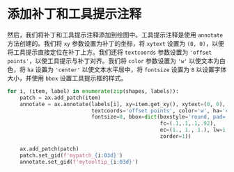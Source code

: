 # 添加补丁和工具提示注释

然后，我们将补丁和工具提示注释添加到绘图中。工具提示注释是使用 `annotate` 方法创建的。我们将 `xy` 参数设置为补丁的坐标，将 `xytext` 设置为 `(0, 0)`，以便将工具提示直接定位在补丁上方。我们还将 `textcoords` 参数设置为 `'offset points'`，以使工具提示与补丁对齐。我们将 `color` 参数设置为 `'w'` 以使文本为白色，将 `ha` 设置为 `'center'` 以使文本水平居中，将 `fontsize` 设置为 `8` 以设置字体大小，并使用 `bbox` 设置工具提示框的样式。

```python
for i, (item, label) in enumerate(zip(shapes, labels)):
    patch = ax.add_patch(item)
    annotate = ax.annotate(labels[i], xy=item.get_xy(), xytext=(0, 0),
                           textcoords='offset points', color='w', ha='center',
                           fontsize=8, bbox=dict(boxstyle='round, pad=.5',
                                                 fc=(.1,.1,.1,.92),
                                                 ec=(1., 1., 1.), lw=1,
                                                 zorder=1))

    ax.add_patch(patch)
    patch.set_gid(f'mypatch_{i:03d}')
    annotate.set_gid(f'mytooltip_{i:03d}')
```
